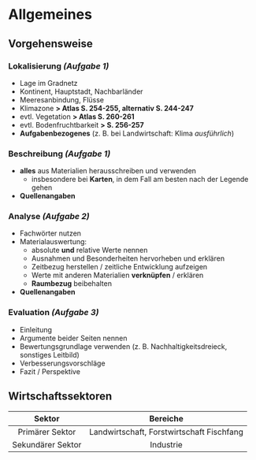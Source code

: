 # Allgemeines

## Vorgehensweise

### Lokalisierung *(Aufgabe 1)*

- Lage im Gradnetz
- Kontinent, Hauptstadt, Nachbarländer
- Meeresanbindung, Flüsse
- Klimazone **> Atlas S. 254-255, alternativ S. 244-247**
- evtl. Vegetation **> Atlas S. 260-261**
- evtl. Bodenfruchtbarkeit **> S. 256-257**
- **Aufgabenbezogenes** (z. B. bei Landwirtschaft: Klima *ausführlich*)

### Beschreibung *(Aufgabe 1)*

- **alles** aus Materialien herausschreiben und verwenden
	- insbesondere bei **Karten**, in dem Fall am besten nach der Legende gehen
- **Quellenangaben**

### Analyse *(Aufgabe 2)*

- Fachwörter nutzen
- Materialauswertung:
	- absolute **und** relative Werte nennen
	- Ausnahmen und Besonderheiten hervorheben und erklären
	- Zeitbezug herstellen / zeitliche Entwicklung aufzeigen
	- Werte mit anderen Materialien **verknüpfen** / erklären
	- **Raumbezug** beibehalten
- **Quellenangaben**

### Evaluation *(Aufgabe 3)*

- Einleitung
- Argumente beider Seiten nennen
- Bewertungsgrundlage verwenden (z. B. Nachhaltigkeitsdreieck, sonstiges Leitbild)
- Verbesserungsvorschläge
- Fazit / Perspektive

## Wirtschaftssektoren

| Sektor | Bereiche |
|:---:|:---:|
| Primärer Sektor | Landwirtschaft, Forstwirtschaft Fischfang |
| Sekundärer Sektor | Industrie
<!--stackedit_data:
eyJoaXN0b3J5IjpbMTg3MDc1OTMzLC02OTY3OTYzOTMsLTE2OT
EzMjExMzAsLTI4NTI5NDMxMSwtODI0MzA2MjQxXX0=
-->